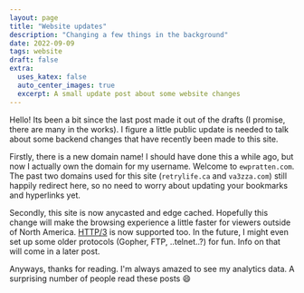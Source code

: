 ```yaml
---
layout: page
title: "Website updates" 
description: "Changing a few things in the background"
date: 2022-09-09
tags: website
draft: false
extra:
  uses_katex: false
  auto_center_images: true
  excerpt: A small update post about some website changes
---
```


Hello! Its been a bit since the last post made it out of the drafts (I promise, there are many in the works). I figure a little public update is needed to talk about some backend changes that have recently been made to this site.

Firstly, there is a new domain name! I should have done this a while ago, but now I actually own the domain for my username. Welcome to `ewpratten.com`. The past two domains used for this site (`retrylife.ca` and `va3zza.com`) still happily redirect here, so no need to worry about updating your bookmarks and hyperlinks yet.

Secondly, this site is now anycasted and edge cached. Hopefully this change will make the browsing experience a little faster for viewers outside of North America. [HTTP/3](https://en.wikipedia.org/wiki/HTTP/3) is now supported too. In the future, I might even set up some older protocols (Gopher, FTP, ..telnet..?) for fun. Info on that will come in a later post.

Anyways, thanks for reading. I'm always amazed to see my analytics data. A surprising number of people read these posts :smile:


